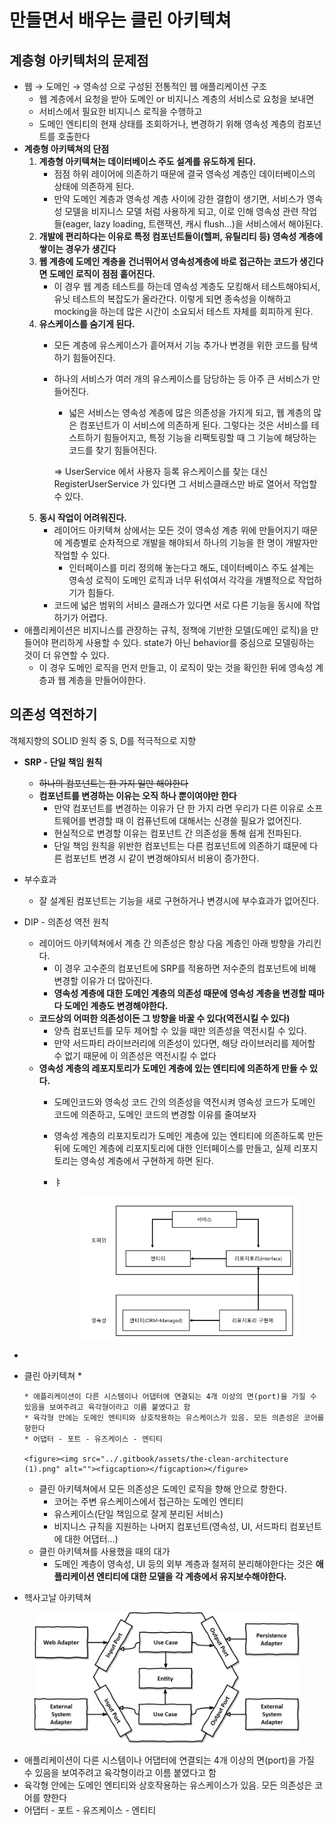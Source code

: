 # 만들면서 배우는 클린 아키텍쳐

## 계층형 아키텍처의 문제점

* 웹 → 도메인 → 영속성 으로 구성된 전통적인 웹 애플리케이션 구조
  * 웹 계층에서 요청을 받아 도메인 or 비지니스 계층의 서비스로 요청을 보내면
  * 서비스에서 필요한 비지니스 로직을 수행하고
  * 도메인 엔티티의 현재 상태를 조회하거나, 변경하기 위해 영속성 계층의 컴포넌트를 호출한다
* **계층형 아키텍쳐의 단점**
  1. **계층형 아키텍쳐는 데이터베이스 주도 설계를 유도하게 된다.**
     * 점점 하위 레이어에 의존하기 때문에 결국 영속성 계층인 데이터베이스의 상태에 의존하게 된다.
     * 만약 도메인 계층과 영속성 계층 사이에 강한 결합이 생기면, 서비스가 영속성 모델을 비지니스 모델 처럼 사용하게 되고, 이로 인해 영속성 관련 작업들(eager, lazy loading, 트랜잭션, 캐시 flush…)을 서비스에서 해야된다.
  2. **개발에 편리하다는 이유로 특정 컴포넌트들이(헬퍼, 유틸리티 등) 영속성 계층에 쌓이는 경우가 생긴다**
  3. **웹 계층에 도메인 계층을 건너뛰어서 영속성계층에 바로 접근하는 코드가 생긴다면 도메인 로직이 점점 흩어진다.**
     * 이 경우 웹 계층 테스트를 하는데 영속성 계층도 모킹해서 테스트해야되서, 유닛 테스트의 복잡도가 올라간다. 이렇게 되면 종속성을 이해하고 mocking을 하는데 많은 시간이 소요되서 테스트 자체를 회피하게 된다.
  4. **유스케이스를 숨기게 된다.**
     * 모든 계층에 유스케이스가 흩어져서 기능 추가나 변경을 위한 코드를 탐색하기 힘들어진다.
     *   하나의 서비스가 여러 개의 유스케이스를 담당하는 등 아주 큰 서비스가 만들어진다.

         * 넓은 서비스는 영속성 계층에 많은 의존성을 가지게 되고, 웹 계층의 많은 컴포넌트가 이 서비스에 의존하게 된다. 그렇다는 것은 서비스를 테스트하기 힘들어지고, 특정 기능을 리팩토링할 때 그 기능에 해당하는 코드를 찾기 힘들어진다.

         ⇒ UserService 에서 사용자 등록 유스케이스를 찾는 대신 RegisterUserService 가 있다면 그 서비스클래스만 바로 열어서 작업할 수 있다.
  5. **동시 작업이 어려워진다.**
     * 레이어드 아키텍쳐 상에서는 모든 것이 영속성 계층 위에 만들어지기 때문에 계층별로 순차적으로 개발을 해야되서 하나의 기능을 한 명이 개발자만 작업할 수 있다.
       * 인터페이스를 미리 정의해 놓는다고 해도, 데이터베이스 주도 설계는 영속성 로직이 도메인 로직과 너무 뒤섞여서 각각을 개별적으로 작업하기가 힘들다.
     * 코드에 넓은 범위의 서비스 클래스가 있다면 서로 다른 기능을 동시에 작업하기가 어렵다.
* 애플리케이션은 비지니스를 관장하는 규칙, 정책에 기반한 모델(도메인 로직)을 만들어야 편리하게 사용할 수 있다. state가 아닌 behavior를 중심으로 모델링하는 것이 더 유연할 수 있다.
  * 이 경우 도메인 로직을 먼저 만들고, 이 로직이 맞는 것을 확인한 뒤에 영속성 계층과 웹 계층을 만들어야한다.

## 의존성 역전하기

객체지향의 SOLID 원칙 중 S, D를 적극적으로 지향

* **SRP - 단일 책임 원칙**
  * ~~하나의 컴포넌트는 한 가지 일만 해야한다~~
  * **컴포넌트를 변경하는 이유는 오직 하나 뿐이여야만 한다**
    * 만약 컴포넌트를 변경하는 이유가 단 한 가지 라면 우리가 다른 이유로 소프트웨어를 변경할 때 이 컴퓨넌트에 대해서는 신경쓸 필요가 없어진다.
    * 현실적으로 변경할 이유는 컴포넌트 간 의존성을 통해 쉽게 전파된다.
    * 단일 책임 원칙을 위반한 컴포넌트는 다른 컴포넌트에 의존하기 떄문에 다른 컴포넌트 변경 시 같이 변경해야되서 비용이 증가한다.
* 부수효과
  * 잘 설계된 컴포넌트는 기능을 새로 구현하거나 변경시에 부수효과가 없어진다.
* DIP - 의존성 역전 원칙
  * 레이어드 아키텍쳐에서 계층 간 의존성은 항상 다음 계층인 아래 방향을 가리킨다.
    * 이 경우 고수준의 컴포넌트에 SRP를 적용하면 저수준의 컴포넌트에 비해 변경할 이유가 더 많아진다.
    * **영속성 계층에 대한 도메인 계층의 의존성 때문에 영속성 계층을 변경할 때마다 도메인 계층도 변경해야한다.**
  * **코드상의 어떠한 의존성이든 그 방향을 바꿀 수 있다(역전시킬 수 있다)**
    * 양측 컴포넌트를 모두 제어할 수 있을 때만 의존성을 역전시킬 수 있다.
    * 만약 서드파티 라이브러리에 의존성이 있다면, 해당 라이브러리를 제어할 수 없기 때문에 이 의존성은 역전시킬 수 없다
  * **영속성 계층의 레포지토리가 도메인 계층에 있는 엔티티에 의존하게 만들 수 있다.**
    * 도메인코드와 영속성 코드 간의 의존성을 역전시켜 영속성 코드가 도메인 코드에 의존하고, 도메인 코드의 변경할 이유를 줄여보자
    * 영속성 계층의 리포지토리가 도메인 계층에 있는 엔티티에 의존하도록 만든 뒤에 도메인 계층에 리포지토리에 대한 인터페이스를 만들고, 실제 리포지토리는 영속성 계층에서 구현하게 하면 된다.
    *   ㅑ

        <figure><img src="../.gitbook/assets/Screenshot 2023-03-17 at 3.15.46 PM (1).png" alt=""><figcaption></figcaption></figure>
*
* 클린 아키텍쳐
  *

      * 애플리케이션이 다른 시스템이나 어댑터에 연결되는 4개 이상의 면(port)을 가질 수 있음을 보여주려고 육각형이라고 이름 붙였다고 함
      * 육각형 안에는 도메인 엔티티와 상호작용하는 유스케이스가 있음. 모든 의존성은 코어를 향한다
      * 어댑터 - 포트 - 유즈케이스 - 엔티티

      <figure><img src="../.gitbook/assets/the-clean-architecture (1).png" alt=""><figcaption></figcaption></figure>
  * 클린 아키텍쳐에서 모든 의존성은 도메인 로직을 향해 안으로 향한다.
    * 코어는 주변 유스케이스에서 접근하는 도메인 엔티티
    * 유스케이스(단일 책임으로 잘게 분리된 서비스)
    * 비지니스 규칙을 지원하는 나머지 컴포넌트(영속성, UI, 서드파티 컴포넌트에 대한 어댑터…)
  * 클린 아키텍쳐를 사용했을 때의 대가
    * 도메인 계층이 영속성, UI 등의 외부 계층과 철저히 분리해야한다는 것은 **애플리케이션 엔티티에 대한 모델을 각 계층에서 유지보수해야한다.**
* 헥사고날 아키텍쳐

<figure><img src="../.gitbook/assets/hexagonal-architecture_hu6764515d7030d45af6f7f498c79e292b_50897_956x0_resize_box_3.png" alt=""><figcaption></figcaption></figure>

* 애플리케이션이 다른 시스템이나 어댑터에 연결되는 4개 이상의 면(port)을 가질 수 있음을 보여주려고 육각형이라고 이름 붙였다고 함
* 육각형 안에는 도메인 엔티티와 상호작용하는 유스케이스가 있음. 모든 의존성은 코어를 향한다
* 어댑터 - 포트 - 유즈케이스 - 엔티티
